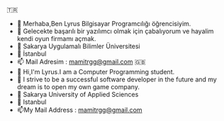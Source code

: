 🇹🇷
- 👋 Merhaba,Ben Lyrus Bilgisayar Programcılığı öğrencisiyim.
- 👀 Gelecekte başarılı bir yazılımcı olmak için çabalıyorum ve hayalim kendi oyun firmamı açmak.
- 🏫 Sakarya Uygulamalı Bilimler Üniversitesi  
- 📌 İstanbul
- 📫 Mail Adresim : mamitrgg@gmail.com
🇬🇧
- 👋 Hi,I'm Lyrus.I am a Computer Programming student.
- 👀 I strive to be a successful software developer in the future and my dream is to open my own game company.
- 🏫 Sakarya University of Applied Sciences
- 📌 Istanbul
- 📫My Mail Address : mamitrgg@gmail.com
<!---
TheLyrus/TheLyrus is a ✨ special ✨ repository because its `README.md` (this file) appears on your GitHub profile.
You can click the Preview link to take a look at your changes.
--->
